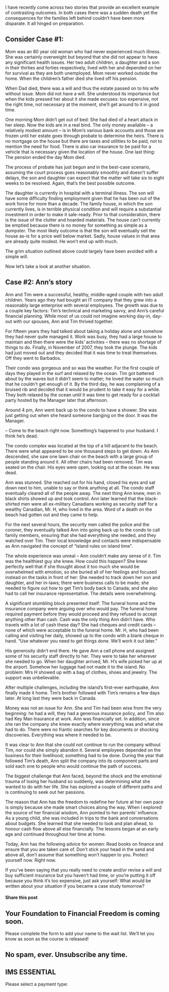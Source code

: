 I have recently come across two stories that provide an excellent example of contrasting outcomes. In both cases there was a sudden death yet the consequences for the families left behind couldn’t have been more disparate. It all hinged on preparation.

## Consider Case #1:

Mom was an 80 year old woman who had never experienced much illness. She was certainly overweight but beyond that she did not appear to have any significant health issues. Her two adult children, a daughter and a son in their thirties and forties respectively, lived with her and depended on her for survival as they are both unemployed. Mom never worked outside the home. When the children’s father died she lived off his pension.

When Dad died, there was a will and thus the estate passed on to his wife without issue. Mom did not have a will. She understood its importance but when the kids pressed her about it she made excuses: too expensive, not the right time, not necessary at the moment, she’ll get around to it in good time.

One morning Mom didn’t get out of bed: She had died of a heart attack in her sleep. Now the kids are in a real bind. The only money available – a relatively modest amount – is in Mom’s various bank accounts and those are frozen until her estate goes through probate to determine the heirs. There is no mortgage on the house but there are taxes and utilities to be paid, not to mention the need for food. There is also car insurance to be paid for a vehicle that is necessary given the location of the house. One last thing: The pension ended the day Mom died.

The process of probate has just begun and in the best-case scenario, assuming the court process goes reasonably smoothly and doesn’t suffer delays, the son and daughter can expect that the matter will take six to eight weeks to be resolved. Again, that’s the best possible outcome.

The daughter is currently in hospital with a terminal illness. The son will have some difficulty finding employment given that he has been out of the work force for more than a decade. The family house, in which the son currently lives, is in terrible physical condition and will require a substantial investment in order to make it sale-ready. Prior to that consideration, there is the issue of the clutter and hoarded materials. The house can’t currently be emptied because there is no money for something as simple as a dumpster. The most likely outcome is that the son will eventually sell the house as-is for a price well below market. Sadly, house values in that area are already quite modest. He won’t end up with much.

The grim situation outlined above could largely have been avoided with a simple will.

Now let’s take a look at another situation.

## Case #2: Ann’s story

Ann and Tim were a successful, healthy, middle-aged couple with two adult children. Years ago they had bought an IT company that they grew into a reasonably large enterprise with several employees. The growth was due to a couple key factors: Tim’s technical and marketing savvy, and Ann’s careful financial planning. While most of us could not imagine working day-in, day-out with our spouses, Ann and Tim thrived together.

For fifteen years they had talked about taking a holiday alone and somehow they had never quite managed it. Work was busy, they had a large house to maintain and then there were the kids’ activities – there was no shortage of things to do. Finally, in November of 2007, they took the plunge. The kids had just moved out and they decided that it was time to treat themselves. Off they went to Barbados.

Their condo was gorgeous and so was the weather. For the first couple of days they played in the surf and relaxed by the ocean. Tim got battered about by the waves but it didn’t seem to matter; he loved the water so much that he couldn’t get enough of it. By the third day, he was complaining of a bruised rib and decided that it would be prudent to take it easy for a while. They both relaxed by the ocean until it was time to get ready for a cocktail party hosted by the Manager later that afternoon.

Around 4 pm, Ann went back up to the condo to have a shower. She was just getting out when she heard someone banging on the door. It was the Manager.

– Come to the beach right now. Something’s happened to your husband. I think he’s dead.

The condo complex was located at the top of a hill adjacent to the beach. There were what appeared to be one thousand steps to get down. As Ann descended, she saw one lawn chair on the beach with a large group of people standing around it. All other chairs had been removed. Tim was seated on the chair. His eyes were open, looking out at the ocean. He was dead.

Ann was stunned. She reached out for his hand, closed his eyes and sat down next to him, unable to say or think anything at all. The condo staff eventually cleared all of the people away. The next thing Ann knew, men in black shirts showed up and took control. Ann later learned that the black-shirted men were all ex-military Canadians working as security staff for a wealthy Canadian, Mr. H, who lived in the area. Word of a death on the beach had gotten out and they came to help.

For the next several hours, the security men called the police and the coroner, they eventually talked Ann into going back up to the condo to call family members, ensuring that she had everything she needed, and they watched over Tim. Their local knowledge and contacts were indispensable as Ann navigated the concept of “island rules on island time”.

The whole experience was unreal – Ann couldn’t make any sense of it. Tim was the healthiest guy she knew. How could this happen? She knew perfectly well that if she thought about it too much she would be overwhelmed with emotion, so she buried all of her feelings and focused instead on the tasks in front of her: She needed to track down her son and daughter, and her in-laws; there were business calls to be made; she needed to figure out how to get Tim’s body back to Canada; and she also had to call her insurance representative. The details were overwhelming.

A significant stumbling block presented itself: The funeral home and the insurance company were arguing over who would pay. The funeral home required payment before they would proceed and they refused to accept anything other than cash. Cash was the only thing Ann didn’t have. Who travels with a lot of cash these day? She had cheques and credit cards – none of which were acceptable to the funeral home. Mr. H, who had been calling and visiting her daily, showed up to the condo with a blank cheque in hand. “Use whatever you need to get things done. We’ll work it out later.”

His generosity didn’t end there. He gave Ann a cell phone and assigned some of his security staff directly to her. They were to take her wherever she needed to go. When her daughter arrived, Mr. H’s wife picked her up at the airport. Somehow her luggage had not made it to the island. No problem: Mrs H showed up with a bag of clothes, shoes and jewelry. The support was unbelievable.

After multiple challenges, including the island’s first-ever earthquake, Ann finally made it home. Tim’s brother followed with Tim’s remains a few days later. At long last they were back in Canada.

Money was not an issue for Ann. She and Tim had been wise from the very beginning: he had a will, they had a generous insurance policy, and Tim also had Key Man Insurance at work. Ann was financially set. In addition, since she ran the company she knew exactly where everything was and what she had to do. There were no frantic searches for key documents or shocking discoveries. Everything was where it needed to be.

It was clear to Ann that she could not continue to run the company without Tim, nor could she simply abandon it. Several employees depended on the business for their livelihood; something had to be done. During the year that followed Tim’s death, Ann split the company into its component parts and sold each one to people who would continue the path of success.

The biggest challenge that Ann faced, beyond the shock and the emotional trauma of losing her husband so suddenly, was determining what she wanted to do with her life. She has explored a couple of different paths and is continuing to seek out her passions.

The reason that Ann has the freedom to redefine her future at her own pace is simply because she made smart choices along the way. When I explored the source of her financial wisdom, Ann pointed to her parents’ influence. As a young child, she was included in trips to the bank and conversations about budgets. She learned that she needed to look and plan ahead, to honour cash flow above all else financially. The lessons began at an early age and continued throughout her time at home.

Today, Ann has the following advice for women: Read books on finance and ensure that you are taken care of. Don’t stick your head in the sand and above all, don’t assume that something won’t happen to you. Protect yourself now. Right now.

If you’ve been saying that you really need to create and/or revise a will and buy sufficient insurance but you haven’t had time, or you’re putting it off because you think it’s too expensive, just ask yourself: What would be written about your situation if you became a case study tomorrow?

#### Share this post

## Your Foundation to Financial Freedom is coming soon.

Please complete the form to add your name to the wait list. We’ll let you know as soon as the course is released!

## No spam, ever. Unsubscribe any time.

## IMS ESSENTIAL

Please select a payment type: